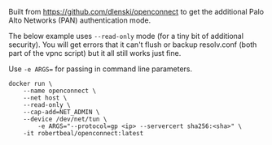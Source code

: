 Built from https://github.com/dlenski/openconnect to get the additional Palo Alto Networks (PAN) authentication mode.

The below example uses `--read-only` mode (for a tiny bit of additional security). You will get errors that it can't flush or backup resolv.conf (both part of the vpnc script) but it all still works just fine. 

Use `-e ARGS=` for passing in command line parameters. 

```
docker run \
	--name openconnect \
	--net host \
	--read-only \
	--cap-add=NET_ADMIN \
	--device /dev/net/tun \
        -e ARGS="--protocol=gp <ip> --servercert sha256:<sha>" \
	-it robertbeal/openconnect:latest
```
